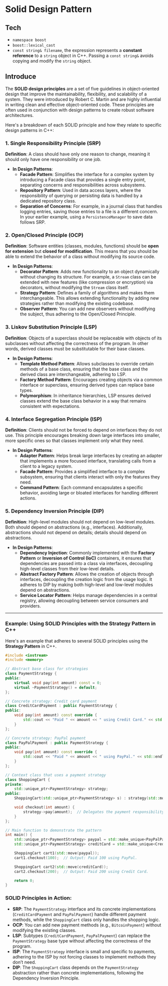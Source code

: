 # Solid Design Pattern

## Tech
- `namespace boost`
- `boost::lexical_cast`
- `const string& filename`, the expression represents a **constant reference** to a `string` object in C++. Passing a `const string&` avoids copying and modify the `string` object.

## Introduce
The **SOLID design principles** are a set of five guidelines in object-oriented design that improve the maintainability, flexibility, and scalability of a system. They were introduced by Robert C. Martin and are highly influential in writing clean and effective object-oriented code. These principles are often used in conjunction with design patterns to create robust software architectures.

Here's a breakdown of each SOLID principle and how they relate to specific design patterns in C++:

### 1. **Single Responsibility Principle (SRP)**

**Definition**: A class should have only one reason to change, meaning it should only have one responsibility or one job.

- **In Design Patterns**:
  - **Facade Pattern**: Simplifies the interface for a complex system by introducing a Facade class that provides a single entry point, separating concerns and responsibilities across subsystems.
  - **Repository Pattern**: Used in data access layers, where the responsibility of querying or persisting data is handled by a dedicated repository class.
  - **Separation of Concerns**: For example, in a journal class that handles logging entries, saving those entries to a file is a different concern. In your earlier example, using a `PersistenceManager` to save data follows SRP.

### 2. **Open/Closed Principle (OCP)**

**Definition**: Software entities (classes, modules, functions) should be **open for extension** but **closed for modification**. This means that you should be able to extend the behavior of a class without modifying its source code.

- **In Design Patterns**:
  - **Decorator Pattern**: Adds new functionality to an object dynamically without changing its structure. For example, a `Stream` class can be extended with new features (like compression or encryption) via decorators, without modifying the `Stream` class itself.
  - **Strategy Pattern**: Defines a family of algorithms and makes them interchangeable. This allows extending functionality by adding new strategies rather than modifying the existing codebase.
  - **Observer Pattern**: You can add new observers without modifying the subject, thus adhering to the Open/Closed Principle.

### 3. **Liskov Substitution Principle (LSP)**

**Definition**: Objects of a superclass should be replaceable with objects of its subclasses without affecting the correctness of the program. In other words, derived classes must be substitutable for their base classes.

- **In Design Patterns**:
  - **Template Method Pattern**: Allows subclasses to override certain methods of a base class, ensuring that the base class and the derived class are interchangeable, adhering to LSP.
  - **Factory Method Pattern**: Encourages creating objects via a common interface or superclass, ensuring derived types can replace base types.
  - **Polymorphism**: In inheritance hierarchies, LSP ensures derived classes extend the base class behavior in a way that remains consistent with expectations.

### 4. **Interface Segregation Principle (ISP)**

**Definition**: Clients should not be forced to depend on interfaces they do not use. This principle encourages breaking down large interfaces into smaller, more specific ones so that classes implement only what they need.

- **In Design Patterns**:
  - **Adapter Pattern**: Helps break large interfaces by creating an adapter that implements a more focused interface, translating calls from a client to a legacy system.
  - **Facade Pattern**: Provides a simplified interface to a complex subsystem, ensuring that clients interact with only the features they need.
  - **Command Pattern**: Each command encapsulates a specific behavior, avoiding large or bloated interfaces for handling different actions.
  
### 5. **Dependency Inversion Principle (DIP)**

**Definition**: High-level modules should not depend on low-level modules. Both should depend on abstractions (e.g., interfaces). Additionally, abstractions should not depend on details; details should depend on abstractions.

- **In Design Patterns**:
  - **Dependency Injection**: Commonly implemented with the **Factory Pattern** or **Inversion of Control (IoC)** containers, it ensures that dependencies are passed into a class via interfaces, decoupling high-level classes from their low-level details.
  - **Abstract Factory Pattern**: Allows the creation of objects through interfaces, decoupling the creation logic from the usage logic. It adheres to DIP by making both high-level and low-level modules depend on abstractions.
  - **Service Locator Pattern**: Helps manage dependencies in a central registry, allowing decoupling between service consumers and providers.

---

### Example: Using SOLID Principles with the Strategy Pattern in C++

Here's an example that adheres to several SOLID principles using the **Strategy Pattern** in C++.

```cpp
#include <iostream>
#include <memory>

// Abstract base class for strategies
class PaymentStrategy {
public:
    virtual void pay(int amount) const = 0;
    virtual ~PaymentStrategy() = default;
};

// Concrete strategy: Credit card payment
class CreditCardPayment : public PaymentStrategy {
public:
    void pay(int amount) const override {
        std::cout << "Paid " << amount << " using Credit Card." << std::endl;
    }
};

// Concrete strategy: PayPal payment
class PayPalPayment : public PaymentStrategy {
public:
    void pay(int amount) const override {
        std::cout << "Paid " << amount << " using PayPal." << std::endl;
    }
};

// Context class that uses a payment strategy
class ShoppingCart {
private:
    std::unique_ptr<PaymentStrategy> strategy;
public:
    ShoppingCart(std::unique_ptr<PaymentStrategy> s) : strategy(std::move(s)) {}

    void checkout(int amount) {
        strategy->pay(amount);  // Delegates the payment responsibility to the strategy
    }
};

// Main function to demonstrate the pattern
int main() {
    std::unique_ptr<PaymentStrategy> paypal = std::make_unique<PayPalPayment>();
    std::unique_ptr<PaymentStrategy> creditCard = std::make_unique<CreditCardPayment>();

    ShoppingCart cart1(std::move(paypal));
    cart1.checkout(100);  // Output: Paid 100 using PayPal.

    ShoppingCart cart2(std::move(creditCard));
    cart2.checkout(200);  // Output: Paid 200 using Credit Card.

    return 0;
}
```

### SOLID Principles in Action:

- **SRP**: The `PaymentStrategy` interface and its concrete implementations (`CreditCardPayment` and `PayPalPayment`) handle different payment methods, while the `ShoppingCart` class only handles the shopping logic.
- **OCP**: You can add new payment methods (e.g., `BitcoinPayment`) without modifying the existing classes.
- **LSP**: Subtypes (`CreditCardPayment`, `PayPalPayment`) can replace the `PaymentStrategy` base type without affecting the correctness of the program.
- **ISP**: The `PaymentStrategy` interface is small and specific to payments, adhering to the ISP by not forcing classes to implement methods they don’t need.
- **DIP**: The `ShoppingCart` class depends on the `PaymentStrategy` abstraction rather than concrete implementations, following the Dependency Inversion Principle.
